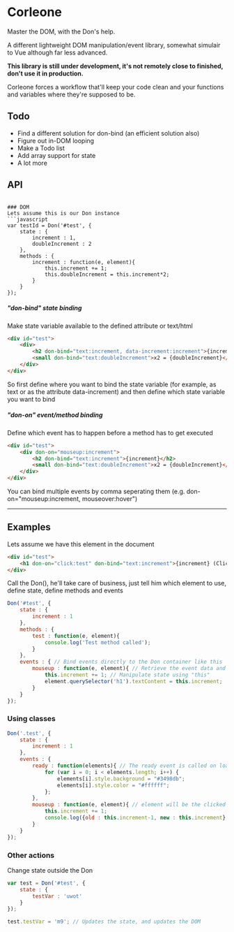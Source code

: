 # Corleone
Master the DOM, with the Don's help.

A different lightweight DOM manipulation/event library, somewhat simulair to Vue although far less advanced.

**This library is still under development, it's not remotely close to finished, don't use it in production.**

Corleone forces a workflow that'll keep your code clean and your functions and variables where they're supposed to be.


## Todo
- Find a different solution for don-bind (an efficient solution also)
- Figure out in-DOM looping
- Make a Todo list
- Add array support for state
- A lot more


## API

```

### DOM
Lets assume this is our Don instance
```javascript
var testId = Don('#test', {
	state : {
		increment : 1,
		doubleIncrement : 2
	},
	methods : {
		increment : function(e, element){
			this.increment += 1;
			this.doubleIncrement = this.increment*2;
		}
	}
});
```
##### "don-bind" state binding
Make state variable available to the defined attribute or text/html
```html
<div id="test">
	<div>
		<h2 don-bind="text:increment, data-increment:increment">{increment}</h2>
		<small don-bind="text:doubleIncrement">x2 = {doubleIncrement}</small>
	</div>
</div>
```
So first define where you want to bind the state variable (for example, as text or as the attribute data-increment) and then define which state variable you want to bind

##### "don-on" event/method binding
Define which event has to happen before a method has to get executed
```html
<div id="test">
	<div don-on="mouseup:increment">
		<h2 don-bind="text:increment">{increment}</h2>
		<small don-bind="text:doubleIncrement">x2 = {doubleIncrement}</small>
	</div>
</div>
```
You can bind multiple events by comma seperating them (e.g. don-on="mouseup:increment, mouseover:hover")


---

## Examples
Lets assume we have this element in the document
```html
<div id="test">
	<h1 don-on="click:test" don-bind="text:increment">{increment} (Click me)</h1> // Add events using data-don-event=eventName:methodName
</div>
```

Call the Don(), he'll take care of business, just tell him which element to use, define state, define methods and events
```javascript
Don('#test', {
	state : {
		increment : 1
	},
	methods : {
		test : function(e, element){
			console.log('Test method called');
		}
	},
	events : { // Bind events directly to the Don container like this
		mouseup : function(e, element){ // Retrieve the event data and element (#test in this case)
			this.increment += 1; // Manipulate state using "this"
			element.querySelector('h1').textContent = this.increment;
		}
	}
});
```

### Using classes
```javascript
Don('.test', {
	state : {
		increment : 1
	},
	events : {
		ready : function(elements){ // The ready event is called on load
			for (var i = 0; i < elements.length; i++) {
				elements[i].style.background = "#3498db";
				elements[i].style.color = "#ffffff";
			};
		},
		mouseup : function(e, element){ // element will be the clicked element, not all elements with .test
			this.increment += 1;
			console.log({old : this.increment-1, new : this.increment}, element);
		}
	}
});
```

### Other actions
Change state outside the Don
```javascript
var test = Don('#test', {
    state : {
        testVar : 'uwot'
    }
});

test.testVar = 'm9'; // Updates the state, and updates the DOM
```




